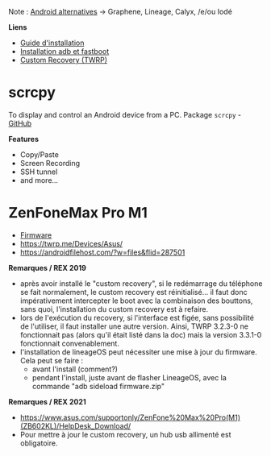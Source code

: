 Note : [Android alternatives](https://www.lemonde.fr/pixels/article/2022/11/12/un-smartphone-android-sans-google-c-est-possible-qu-en-pensent-les-utilisateurs_6149559_4408996.html) → Graphene, Lineage, Calyx, /e/ou Iodé 

**Liens**
* [Guide d'installation](https://wiki.lineageos.org/devices/X00TD/install) 
* [Installation adb et fastboot](https://wiki.lineageos.org/adb_fastboot_guide.html) 
* [Custom Recovery (TWRP)](https://twrp.me) 
# scrcpy 
To display and control an Android device from a PC.
Package `scrcpy` - [GitHub](https://github.com/Genymobile/scrcpy) 

**Features**
* Copy/Paste
* Screen Recording
* SSH tunnel
* and more...
# ZenFoneMax Pro M1 
* [Firmware](https://www.asus.com/Phone/ZenFone-Max-Pro-M1/HelpDesk_BIOS/) 
* https://twrp.me/Devices/Asus/
* https://androidfilehost.com/?w=files&flid=287501

**Remarques / REX 2019**
* après avoir installé le "custom recovery", si le redémarrage du téléphone se fait normalement, le custom recovery est réinitialisé... il faut donc impérativement intercepter le boot avec la combinaison des bouttons, sans quoi, l'installation du custom recovery est à refaire.
* lors de l'exécution du recovery, si l'interface est figée, sans possibilité de l'utiliser, il faut installer une autre version. Ainsi, TWRP 3.2.3-0 ne fonctionnait pas (alors qu'il était listé dans la doc) mais la version 3.3.1-0 fonctionnait convenablement.
* l'installation de lineageOS peut nécessiter une mise à jour du firmware. Cela peut se faire :
	* avant l'install (comment?)
	* pendant l'install, juste avant de flasher LineageOS, avec la commande "adb sideload firmware.zip"

**Remarques / REX 2021**
* https://www.asus.com/supportonly/ZenFone%20Max%20Pro(M1)(ZB602KL)/HelpDesk_Download/
* Pour mettre à jour le custom recovery, un hub usb allimenté est obligatoire.
